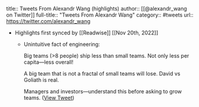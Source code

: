 title:: Tweets From Alexandr Wang (highlights)
author:: [[@alexandr_wang on Twitter]]
full-title:: "Tweets From Alexandr Wang"
category:: #tweets
url:: https://twitter.com/alexandr_wang

- Highlights first synced by [[Readwise]] [[Nov 20th, 2022]]
	- Unintuitive fact of engineering:
	  
	  Big teams (>8 people) ship less than small teams. Not only less per capita—less overall!
	  
	  A big team that is not a fractal of small teams will lose. David vs Goliath is real.
	  
	  Managers and investors—understand this before asking to grow teams. ([View Tweet](https://twitter.com/alexandr_wang/status/1594062781673721856))